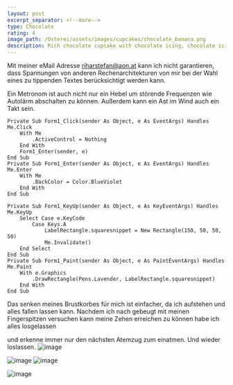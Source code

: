 ```yaml
---
layout: post
excerpt_separator: <!--more-->
type: Chocolate
rating: 4
image_path: /Osterei/assets/images/cupcakes/chocolate_banana.png
description: Rich chocolate cupcake with chocolate icing, chocolate icing in different colours.
---
```

Mit meiner eMail Adresse riharstefan@aon.at kann ich nicht garantieren, dass Spannungen von anderen
Rechenarchitekturen von mir bei der Wahl eines zu tippenden Textes berücksichtigt werden kann.

Ein Metronom ist auch nicht nur ein Hebel um störende Frequenzen wie Autolärm abschalten zu können. Außerdem
kann ein Ast im Wind auch ein Takt sein.

    Private Sub Form1_Click(sender As Object, e As EventArgs) Handles Me.Click
        With Me
            .ActiveControl = Nothing
        End With
        Form1_Enter(sender, e)
    End Sub
    Private Sub Form1_Enter(sender As Object, e As EventArgs) Handles Me.Enter
        With Me
            .BackColor = Color.BlueViolet
        End With
    End Sub
    
    Private Sub Form1_KeyUp(sender As Object, e As KeyEventArgs) Handles Me.KeyUp
        Select Case e.KeyCode
            Case Keys.A
                LabelRectangle.squaresnippet = New Rectangle(150, 50, 50, 50)
                Me.Invalidate()
        End Select
    End Sub
    Private Sub Form1_Paint(sender As Object, e As PaintEventArgs) Handles Me.Paint
        With e.Graphics
            .DrawRectangle(Pens.Lavender, LabelRectangle.squaresnippet)
        End With
    End Sub
    
Das senken meines Brustkorbes für mich ist einfacher, da ich aufstehen und alles fallen lassen kann. Nachdem ich nach
gebeugt mit meinen Fingerspitzen versuchen kann meine Zehen erreichen zu können habe ich alles losgelassen

und erkenne immer nur den nächsten Atemzug zum einatmen. Und wieder loslassen.
![image](https://user-images.githubusercontent.com/75255909/173179517-385f29eb-c15e-4d92-90ae-38c3e6153a18.png)

![image](https://user-images.githubusercontent.com/75255909/173179614-4db4f32c-80ae-4a8f-9dc1-eeebe20acd23.png)
![image](https://user-images.githubusercontent.com/75255909/173193399-2e47f634-4893-4452-bba8-ac6d1e08dfdd.png)

![image](https://user-images.githubusercontent.com/75255909/173193472-60d7829a-2102-4596-8432-d02603950b53.png)
